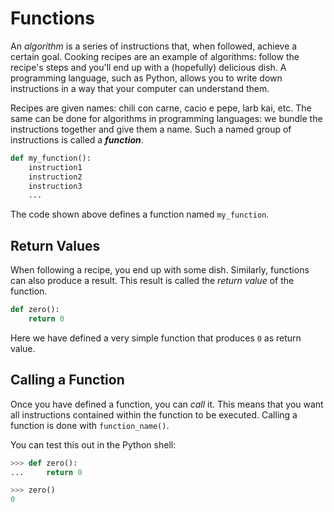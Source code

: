 # Functions

An *algorithm* is a series of instructions that, when followed, achieve a certain goal.
Cooking recipes are an example of algorithms: follow the recipe's steps and you'll end up with a (hopefully) delicious dish.
A programming language, such as Python, allows you to write down instructions in a way that your computer can understand them.

Recipes are given names: chili con carne, cacio e pepe, larb kai, etc.
The same can be done for algorithms in programming languages: we bundle the instructions together and give them a name.
Such a named group of instructions is called a ***function***.

```python
def my_function():
    instruction1
    instruction2
    instruction3
    ...
```

The code shown above defines a function named `my_function`.

## Return Values

When following a recipe, you end up with some dish.
Similarly, functions can also produce a result.
This result is called the *return value* of the function.

```python
def zero():
    return 0
```

Here we have defined a very simple function that produces `0` as return value.


## Calling a Function

Once you have defined a function, you can *call* it.
This means that you want all instructions contained within the function to be executed.
Calling a function is done with `function_name()`.

You can test this out in the Python shell:


```python
>>> def zero():
...     return 0

>>> zero()
0
```


